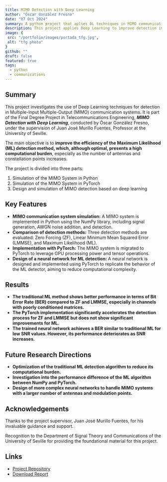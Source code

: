 ```yaml
---
title: MIMO Detection with Deep Learning
author: "Óscar González Fresno"
date: "07 Oct 2024"
summary: A python project that aplies DL techniques in MIMO communication systems
description: This project applies Deep Learning to improve detection in MIMO communication systems, focusing on beating traditional detection methods.
image: {
 src: "/portfolio/images/portada_tfg.jpg",
 alt: "tfg photo"
}
github: ""
draft: false
featured: true
tags: 
  - python
  - communications
---
```


## Summary

This project investigates the use of Deep Learning techniques for detection in Multiple-Input Multiple-Output (MIMO) communication systems. It is part of the Final Degree Project in Telecommunications Engineering, ***MIMO Detection with Deep Learning***, conducted by Óscar González Fresno, under the supervision of Juan José Murillo Fuentes, Professor at the University of Seville.

The main objective is to **improve the efficiency of the Maximum Likelihood (ML) detection method, which, although optimal, presents a high computational burden**, especially as the number of antennas and constellation points increases.

The project is divided into three parts:

1. Simulation of the MIMO System in Python
2. Simulation of the MIMO System in PyTorch
3. Design and simulation of MIMO detection based on deep learning

## Key Features

* **MIMO communication system simulation:** A MIMO system is implemented in Python using the NumPy library, including signal generation, AWGN noise addition, and detection.
* **Comparison of detection methods:** Three detection methods are evaluated: Zero Forcing (ZF), Linear Minimum Mean Squared Error (LMMSE), and Maximum Likelihood (ML).
* **Implementation with PyTorch:** The MIMO system is migrated to PyTorch to leverage GPU processing power and tensor operations.
* **Design of a neural network for ML detection:** A neural network is designed and implemented using PyTorch to replicate the behavior of the ML detector, aiming to reduce computational complexity.

## Results

* **The traditional ML method shows better performance in terms of Bit Error Rate (BER) compared to ZF and LMMSE, especially in channels with poorly conditioned matrices.**
* **The PyTorch implementation significantly accelerates the detection process for ZF and LMMSE but does not show significant improvements for ML.**
* **The trained neural network achieves a BER similar to traditional ML for low SNR values. However, its performance deteriorates as SNR increases.**

## Future Research Directions

* **Optimization of the traditional ML detection algorithm to reduce its computational burden.**
* **Investigation into the performance difference of the ML algorithm between NumPy and PyTorch.**
* **Design of more complex neural networks to handle MIMO systems with a larger number of antennas and modulation points.**


## Acknowledgements

Thanks to the project supervisor, Juan José Murillo Fuentes, for his invaluable guidance and support. 

Recognition to the Department of Signal Theory and Communications of the University of Seville for providing the foundational material for this project.

## Links
- [Project Repository](https://github.com/oscgf/mimo-detection-dl)
- [Download Report](https://biblus.us.es/bibing/proyectos/abreproy/93911/descargar_fichero/TFG-3911+GONZ%C3%81LEZ+FRESNO%2C+%C3%93SCAR.pdf)